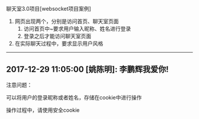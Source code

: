 聊天室3.0项目[websocket项目案例]
1. 网页出现两个，分别是访问首页、聊天室页面
    1. 访问首页中~要求用户输入昵称、姓名进行登录
    2. 登录之后才能访问聊天室页面
2. 在实际聊天过程中，要求显示用户风格
--------------
2017-12-29 11:05:00 [姚陈明]:
李鹏辉我爱你!
--------------

注意问题：

可以将用户的登录昵称或者姓名，存储在cookie中进行操作

操作过程中，请使用安全cookie